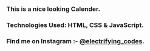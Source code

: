 ### This is a nice looking Calender.

### Technologies Used: HTML, CSS & JavaScript.

### Find me on Instagram :- [@electrifying_codes][Instagram].

[Instagram]: https://www.instagram.com/electrifying_codes